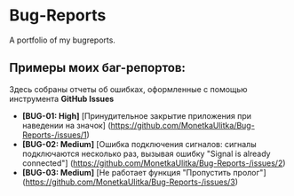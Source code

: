 # Bug-Reports
A portfolio of my bugreports. 

## Примеры моих баг-репортов:
Здесь собраны отчеты об ошибках, оформленные с помощью инструмента **GitHub Issues**

*   **[BUG-01: High]** [Принудительное закрытие приложения при наведении на значок] (https://github.com/MonetkaUlitka/Bug-Reports-/issues/1)
*   **[BUG-02: Medium]** [Ошибка подключения сигналов: сигналы подключаются несколько раз, вызывая ошибку "Signal is already connected"] (https://github.com/MonetkaUlitka/Bug-Reports-/issues/2)
*   **[BUG-03: Medium]** [Не работает функция "Пропустить пролог"] (https://github.com/MonetkaUlitka/Bug-Reports-/issues/3)
